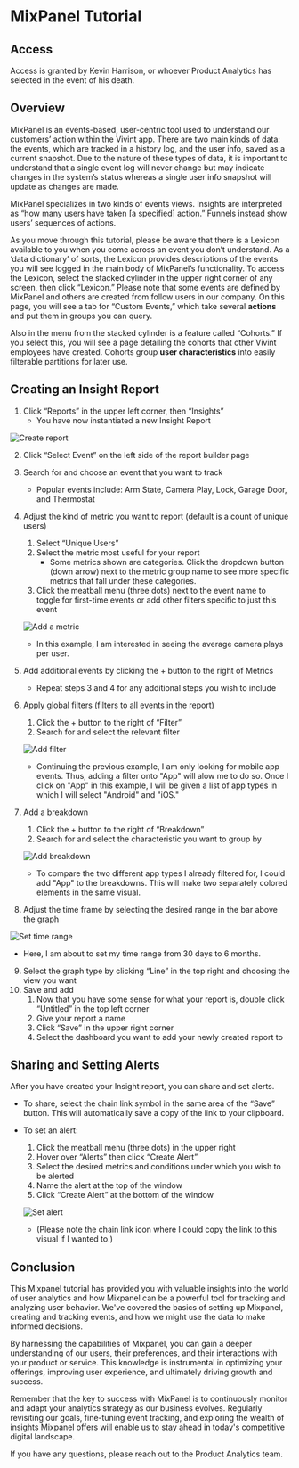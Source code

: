# MixPanel Tutorial

## Access

Access is granted by Kevin Harrison, or whoever Product Analytics has selected in the event of his death. 

## Overview

MixPanel is an events-based, user-centric tool used to understand our customers’ action within the Vivint app. There are two main kinds of data: the events, which are tracked in a history log, and the user info, saved as a current snapshot. Due to the nature of these types of data, it is important to understand that a single event log will never change but may indicate changes in the system’s status whereas a single user info snapshot will update as changes are made.

MixPanel specializes in two kinds of events views. Insights are interpreted as “how many users have taken [a specified] action.” Funnels instead show users’ sequences of actions. 

As you move through this tutorial, please be aware that there is a Lexicon available to you when you come across an event you don’t understand. As a ‘data dictionary’ of sorts, the Lexicon provides descriptions of the events you will see logged in the main body of MixPanel’s functionality. To access the Lexicon, select the stacked cylinder in the upper right corner of any screen, then click “Lexicon.” Please note that some events are defined by MixPanel and others are created from follow users in our company. On this page, you will see a tab for “Custom Events,” which take several **actions** and put them in groups you can query.

Also in the menu from the stacked cylinder is a feature called “Cohorts.” If you select this, you will see a page detailing the cohorts that other Vivint employees have created. Cohorts group **user characteristics** into easily filterable partitions for later use.

## Creating an Insight Report

1. Click “Reports” in the upper left corner, then “Insights”
    * You have now instantiated a new Insight Report

![Create report](/docs/assets/img/mixpanel_create_report.png)

2. Click “Select Event” on the left side of the report builder page
3. Search for and choose an event that you want to track
    * Popular events include: Arm State, Camera Play, Lock, Garage Door, and Thermostat
4. Adjust the kind of metric you want to report (default is a count of unique users)
    1. Select “Unique Users”
    1. Select the metric most useful for your report
       * Some metrics shown are categories. Click the dropdown button (down arrow) next to the metric group name to see more specific metrics that fall under these categories.
    1. Click the meatball menu (three dots) next to the event name to toggle for first-time events or add other filters specific to just this event
    
    ![Add a metric](/docs/assets/img/mixpanel_add_metric.png)
    
    * In this example, I am interested in seeing  the average camera plays per user.
5. Add additional events by clicking the + button to the right of Metrics
   * Repeat steps 3 and 4 for any additional steps you wish to include
6. Apply global filters (filters to all events in the report)
    1. Click the + button to the right of “Filter”
    1. Search for and select the relevant filter
    
    ![Add filter](/docs/assets/img/mixpanel_filter.png)
    
    * Continuing the previous example, I am only looking for mobile app events. Thus, adding a filter onto "App" will alow me to do so. Once I click on "App" in this example, I will be given a list of app types in which I will select "Android" and "iOS."
7. Add a breakdown
    1. Click the + button to the right of “Breakdown”
    1. Search for and select the characteristic you want to group by
    
    ![Add breakdown](/docs/assets/img/mixpanel_breakdown.png)
    
    * To compare the two different app types I already filtered for, I could add "App" to the breakdowns. This will make two separately colored elements in the same visual.
8. Adjust the time frame by selecting the desired range in the bar above the graph

![Set time range](/docs/assets/img/mixpanel_time_range.png)

* Here, I am about to set my time range from 30 days to 6 months.
9. Select the graph type by clicking “Line” in the top right and choosing the view you want
10. Save and add
    1. Now that you have some sense for what your report is, double click “Untitled” in the top left corner
    1. Give your report a name
    1. Click “Save” in the upper right corner
    1. Select the dashboard you want to add your newly created report to

## Sharing and Setting Alerts

After you have created your Insight report, you can share and set alerts.
- To share, select the chain link symbol in the same area of the “Save” button. This will automatically save a copy of the link to your clipboard.
- To set an alert:
    1. Click the meatball menu (three dots) in the upper right
    2. Hover over “Alerts” then click “Create Alert”
    3. Select the desired metrics and conditions under which you wish to be alerted
    4. Name the alert at the top of the window
    5. Click “Create Alert” at the bottom of the window
    
    ![Set alert](/docs/assets/img/mixpanel_share_alert.png)
    
    * (Please note the chain link icon where I could copy the link to this visual if I wanted to.)

## Conclusion

This Mixpanel tutorial has provided you with valuable insights into the world of user analytics and how Mixpanel can be a powerful tool for tracking and analyzing user behavior. We've covered the basics of setting up Mixpanel, creating and tracking events, and how we might use the data to make informed decisions.

By harnessing the capabilities of Mixpanel, you can gain a deeper understanding of our users, their preferences, and their interactions with your product or service. This knowledge is instrumental in optimizing your offerings, improving user experience, and ultimately driving growth and success.

Remember that the key to success with MixPanel is to continuously monitor and adapt your analytics strategy as our business evolves. Regularly revisiting our goals, fine-tuning event tracking, and exploring the wealth of insights Mixpanel offers will enable us to stay ahead in today's competitive digital landscape.

If you have any questions, please reach out to the Product Analytics team.
